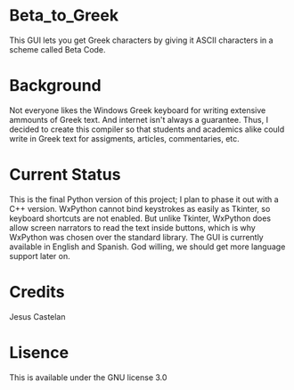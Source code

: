 # Beta_to_Greek
This GUI lets you get Greek characters by giving it ASCII characters in a scheme called Beta Code.

# Background
Not everyone likes the Windows Greek keyboard for writing extensive ammounts of Greek text.  And
internet isn't always a guarantee.  Thus, I decided to create this compiler so that students and
academics alike could write in Greek text for assigments, articles, commentaries, etc.

# Current Status
This is the final Python version of this project; I plan to phase it out with a C++ version.  WxPython cannot bind keystrokes as easily as Tkinter, so keyboard shortcuts are not
enabled.  But unlike Tkinter, WxPython does allow screen narrators to read the text inside buttons, which is
why WxPython was chosen over the standard library.  The GUI is currently available in English and Spanish.
God willing, we should get more language support later on.

# Credits
Jesus Castelan

# Lisence
This is available under the GNU license 3.0 
